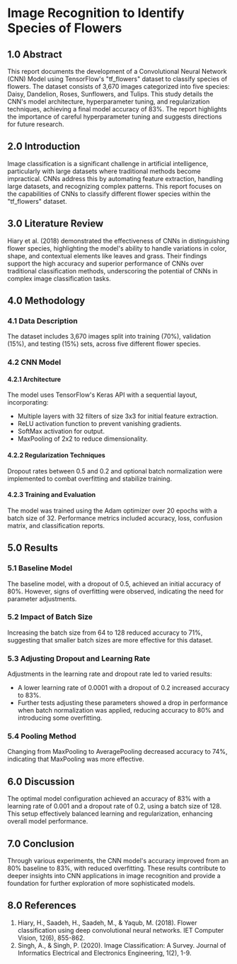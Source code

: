 # Image Recognition to Identify Species of Flowers

## 1.0 Abstract
This report documents the development of a Convolutional Neural Network (CNN) Model using TensorFlow's "tf_flowers" dataset to classify species of flowers. The dataset consists of 3,670 images categorized into five species: Daisy, Dandelion, Roses, Sunflowers, and Tulips. This study details the CNN's model architecture, hyperparameter tuning, and regularization techniques, achieving a final model accuracy of 83%. The report highlights the importance of careful hyperparameter tuning and suggests directions for future research.

## 2.0 Introduction
Image classification is a significant challenge in artificial intelligence, particularly with large datasets where traditional methods become impractical. CNNs address this by automating feature extraction, handling large datasets, and recognizing complex patterns. This report focuses on the capabilities of CNNs to classify different flower species within the "tf_flowers" dataset.

## 3.0 Literature Review
Hiary et al. (2018) demonstrated the effectiveness of CNNs in distinguishing flower species, highlighting the model's ability to handle variations in color, shape, and contextual elements like leaves and grass. Their findings support the high accuracy and superior performance of CNNs over traditional classification methods, underscoring the potential of CNNs in complex image classification tasks.

## 4.0 Methodology

### 4.1 Data Description
The dataset includes 3,670 images split into training (70%), validation (15%), and testing (15%) sets, across five different flower species.

### 4.2 CNN Model

#### 4.2.1 Architecture
The model uses TensorFlow's Keras API with a sequential layout, incorporating:
- Multiple layers with 32 filters of size 3x3 for initial feature extraction.
- ReLU activation function to prevent vanishing gradients.
- SoftMax activation for output.
- MaxPooling of 2x2 to reduce dimensionality.

#### 4.2.2 Regularization Techniques
Dropout rates between 0.5 and 0.2 and optional batch normalization were implemented to combat overfitting and stabilize training.

#### 4.2.3 Training and Evaluation
The model was trained using the Adam optimizer over 20 epochs with a batch size of 32. Performance metrics included accuracy, loss, confusion matrix, and classification reports.

## 5.0 Results

### 5.1 Baseline Model
The baseline model, with a dropout of 0.5, achieved an initial accuracy of 80%. However, signs of overfitting were observed, indicating the need for parameter adjustments.

### 5.2 Impact of Batch Size
Increasing the batch size from 64 to 128 reduced accuracy to 71%, suggesting that smaller batch sizes are more effective for this dataset.

### 5.3 Adjusting Dropout and Learning Rate
Adjustments in the learning rate and dropout rate led to varied results:
- A lower learning rate of 0.0001 with a dropout of 0.2 increased accuracy to 83%.
- Further tests adjusting these parameters showed a drop in performance when batch normalization was applied, reducing accuracy to 80% and introducing some overfitting.

### 5.4 Pooling Method
Changing from MaxPooling to AveragePooling decreased accuracy to 74%, indicating that MaxPooling was more effective.

## 6.0 Discussion
The optimal model configuration achieved an accuracy of 83% with a learning rate of 0.001 and a dropout rate of 0.2, using a batch size of 128. This setup effectively balanced learning and regularization, enhancing overall model performance.

## 7.0 Conclusion
Through various experiments, the CNN model's accuracy improved from an 80% baseline to 83%, with reduced overfitting. These results contribute to deeper insights into CNN applications in image recognition and provide a foundation for further exploration of more sophisticated models.

## 8.0 References
1. Hiary, H., Saadeh, H., Saadeh, M., & Yaqub, M. (2018). Flower classification using deep convolutional neural networks. IET Computer Vision, 12(6), 855-862.
2. Singh, A., & Singh, P. (2020). Image Classification: A Survey. Journal of Informatics Electrical and Electronics Engineering, 1(2), 1-9.
